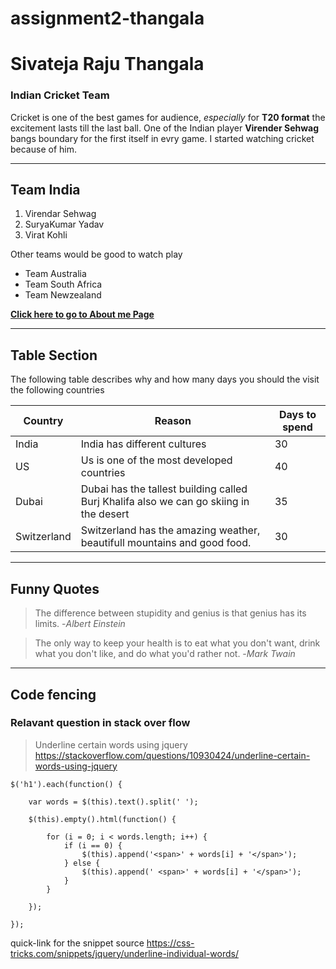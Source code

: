 # assignment2-thangala

# Sivateja Raju Thangala

### Indian Cricket Team

Cricket is one of the best games for audience, _especially_ for **T20 format** the excitement lasts till the last ball. One of the Indian player **Virender Sehwag** bangs boundary for the first itself in evry game. I started watching cricket because of him. 

***

## Team India

1. Virendar Sehwag
2. SuryaKumar Yadav
3. Virat Kohli

Other teams would be good to watch play

* Team Australia
* Team South Africa
* Team Newzealand 


**[Click here to go to About me Page](AboutMe.md)**

***
## Table Section

The following table describes why and how many days you should the visit the following countries

|Country |Reason  | Days to spend|
|--- | --- | ---|
|India|India has different cultures|30|
|US|Us is one of the most developed countries|40|
|Dubai|Dubai has the tallest building called Burj Khalifa also we can go skiing in the desert|35|
|Switzerland|Switzerland has the amazing weather, beautifull mountains and good food.|30|

***

## Funny Quotes

> The difference between stupidity and genius is that genius has its limits. -*Albert Einstein*

> The only way to keep your health is to eat what you don't want, drink what you don't like, and do what you'd rather not. -*Mark Twain* 

***

## Code fencing

### Relavant question in stack over flow
> Underline certain words using jquery 
<https://stackoverflow.com/questions/10930424/underline-certain-words-using-jquery>

```
$('h1').each(function() {

	var words = $(this).text().split(' ');

	$(this).empty().html(function() {

		for (i = 0; i < words.length; i++) {
			if (i == 0) {
				$(this).append('<span>' + words[i] + '</span>');
			} else {
				$(this).append(' <span>' + words[i] + '</span>');
			}
		}
	
	});

});
```

quick-link for the snippet source <https://css-tricks.com/snippets/jquery/underline-individual-words/>
